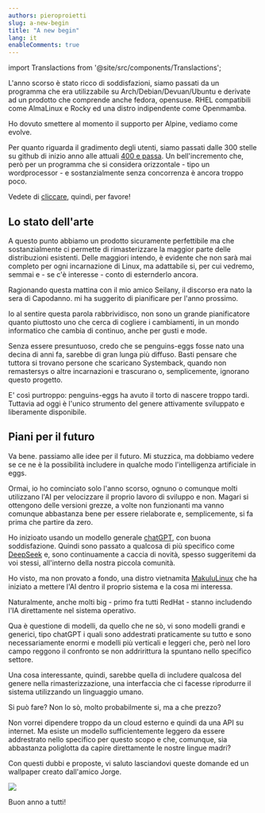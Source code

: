 ```yaml
---
authors: pieroproietti
slug: a-new-begin
title: "A new begin"
lang: it
enableComments: true
---
```


import Translactions from '@site/src/components/Translactions';

<Translactions />

L'anno scorso è stato ricco di soddisfazioni, siamo passati da un programma che era utilizzabile su Arch/Debian/Devuan/Ubuntu e derivate ad un prodotto che comprende anche fedora, opensuse. RHEL compatibili come AlmaLinux e Rocky ed una distro indipendente come Openmamba.

Ho dovuto smettere al momento il supporto per Alpine, vediamo come evolve.

Per quanto riguarda il gradimento degli utenti, siamo passati dalle 300 stelle su github di inizio anno alle attuali [400 e passa](https://star-history.com/#pieroproietti/penguins-eggs&Date). Un bell'incremento che, però per un programma che si considera orizzontale - tipo un wordprocessor - e sostanzialmente senza concorrenza è ancora troppo poco.

Vedete di [cliccare](https://github.com/pieroproietti/penguins-eggs), quindi, per favore!

## Lo stato dell'arte
A questo punto abbiamo un prodotto sicuramente perfettibile ma che sostanzialmente ci permette di rimasterizzare la maggior parte delle distribuzioni esistenti. Delle maggiori intendo, è evidente che non sarà mai completo per ogni incarnazione di Linux, ma adattabile si, per cui vedremo, semmai e - se c'è interesse - conto di esternderlo ancora.

Ragionando questa mattina con il mio amico Seilany, il discorso era nato la sera di Capodanno. mi ha suggerito di pianificare per l'anno prossimo. 

Io al sentire questa parola rabbrividisco, non sono un grande pianificatore quanto piuttosto uno che cerca di cogliere i cambiamenti, in un mondo informatico che cambia di continuo, anche per gusti e mode.

Senza essere presuntuoso, credo che se penguins-eggs fosse nato una decina di anni fa, sarebbe di gran lunga più diffuso. Basti pensare che tuttora si trovano persone che scaricano Systemback, quando non remastersys o altre incarnazioni e trascurano o, semplicemente, ignorano questo progetto.

E' così purtroppo: penguins-eggs ha avuto il torto di nascere troppo tardi. Tuttavia ad oggi è l'unico strumento del genere attivamente sviluppato e liberamente disponibile.

## Piani per il futuro
Va bene. passiamo alle idee per il futuro. Mi stuzzica, ma dobbiamo vedere se ce ne è la possibilità includere in qualche modo l'intelligenza artificiale in eggs.

Ormai, io ho cominciato solo l'anno scorso, ognuno o comunque molti utilizzano l'AI per velocizzare il proprio lavoro di sviluppo e non. Magari si ottengono delle versioni grezze, a volte non funzionanti ma vanno comunque abbastanza bene per essere rielaborate e, semplicemente, si fa prima che partire da zero.

Ho inizioato usando un modello generale [chatGPT](https://chatgpt.com/), con buona soddisfazione. Quindi sono passato a qualcosa di più specifico come [DeepSeek](https://chat.deepseek.com/) e, sono continuamente a caccia di novità, spesso suggeritemi da voi stessi, all'interno della nostra piccola comunità.

Ho visto, ma non provato a fondo, una distro vietnamita [MakuluLinux](https://www.makululinux.com/wp/) che ha iniziato a mettere l'AI dentro il proprio sistema e la cosa mi interessa. 

Naturalmente, anche molti big - primo fra tutti RedHat - stanno includendo l'IA direttamente nel sistema operativo.

Qua è questione di modelli, da quello che ne sò, vi sono modelli grandi e generici, tipo chatGPT i quali sono addestrati praticamente su tutto e sono necessariamente enormi e modelli più verticali e leggeri che, però nel loro campo reggono il confronto se non addririttura la spuntano nello specifico settore.

Una cosa interessante, quindi, sarebbe quella di includere qualcosa del genere nella rimasterizzazione, una interfaccia che ci facesse riprodurre il sistema utilizzando un linguaggio umano.

Si può fare? Non lo sò, molto probabilmente si, ma a che prezzo? 

Non vorrei dipendere troppo da un cloud esterno e quindi da una API su internet. Ma esiste un modello sufficientemente leggero da essere addrestrato nello specifico per questo scopo e che, comunque, sia abbastanza poliglotta da capire direttamente le nostre lingue madri?

Con questi dubbi e proposte, vi saluto lasciandovi queste domande ed un wallpaper creato dall'amico Jorge.

![](/img/penguins-eggs-wallpaper.jpeg)


Buon anno a tutti!


